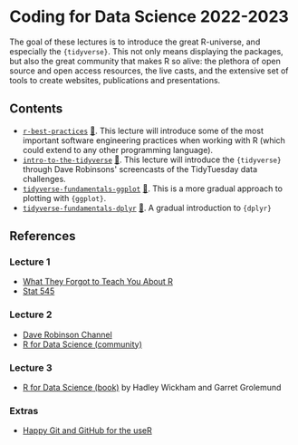 # Coding for Data Science 2022-2023

The goal of these lectures is to introduce the great R-universe, and especially the `{tidyverse}`. This not only means displaying the packages, but also the great community that makes R so alive: the plethora of open source and open access resources, the live casts, and the extensive set of tools to create websites, publications and presentations.

## Contents

* [`r-best-practices`](./lecture_01/r_best_practices.qmd) [🎥](https://luca.quarto.pub/r_best_practices/#/r-best-practices). This lecture will introduce some of the most important software engineering practices when working with R (which could extend to any other programming language).
* [`intro-to-the-tidyverse`](./lecture_02.into_to_the_tidyverse.qmd) [🎥](https://luca.quarto.pub/intro-to-the-tidyverse/). This lecture will introduce the `{tidyverse}` through Dave Robinsons' screencasts of the TidyTuesday data challenges.
* [`tidyverse-fundamentals-ggplot`](./lecture_03/tidyverse_fundamentals_ggplot.qmd) [🎥](https://luca.quarto.pub/tidyverse-fundamentals-ggplot/). This is a more gradual approach to plotting with `{ggplot}`.
* [`tidyverse-fundamentals-dplyr`](./lecture_04/tidyverse_fundamentals_dplyr.qmd) [🎥](https://luca.quarto.pub/tidyverse-fundamentals-dplyr/). A gradual introduction to `{dplyr}`

## References

### Lecture 1

* [What They Forgot to Teach You About R](https://rstats.wtf)
* [Stat 545](https://stat545.com/index.html)

### Lecture 2

* [Dave Robinson Channel](https://www.youtube.com/user/safe4democracy)
* [R for Data Science (community)](https://www.rfordatasci.com/)

### Lecture 3

* [R for Data Science (book)](https://r4ds.hadley.nz/) by Hadley Wickham and Garret Grolemund

###  Extras

* [Happy Git and GitHub for the useR](https://happygitwithr.com)
